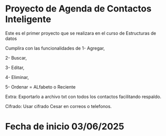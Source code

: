 # Proyecto de Agenda de Contactos Inteligente 

Este es el primer proyecto que se realizara en el curso de Estructuras de datos 

Cumplira con las funcionalidades de 
1- Agregar, 

2- Buscar, 

3- Editar, 

4- Eliminar, 

5- Ordenar = ALfabeto o Reciente

Extra: 
Exportarlo a archivo txt con todos los contactos facilitando respaldo. 

Cifrado: 
Usar cifrado Cesar en correos o telefonos. 

# Fecha de inicio 03/06/2025
